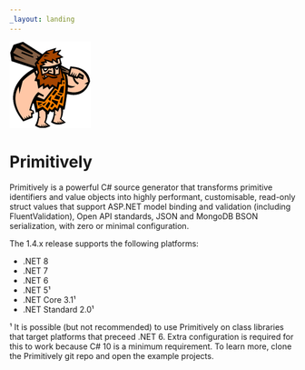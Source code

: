 ```yaml
---
_layout: landing
---
```


![Primitively](images/logo-143x153.png)

# Primitively

Primitively is a powerful C# source generator that transforms primitive identifiers and value objects into highly performant, customisable, read-only struct values that support ASP.NET model binding and validation (including FluentValidation), Open API standards, JSON and MongoDB BSON serialization, with zero or minimal configuration.

The 1.4.x release supports the following platforms:

- .NET 8
- .NET 7
- .NET 6
- .NET 5¹
- .NET Core 3.1¹
- .NET Standard 2.0¹

¹ It is possible (but not recommended) to use Primitively on class libraries that target platforms that preceed .NET 6. Extra configuration is required for this to work because C# 10 is a minimum requirement. To learn more, clone the Primitively git repo and open the example projects. 